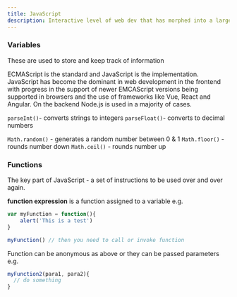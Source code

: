 ```yaml
---
title: JavaScript
description: Interactive level of web dev that has morphed into a large ecosystem
---
```

### Variables

These are used to store and keep track of information

ECMAScript is the standard and JavaScript is the implementation. JavaScript has become the dominant in web development in the frontend with progress in the support of newer EMCAScript versions being supported in browsers and the use of frameworks like Vue, React and Angular. On the backend Node.js is used in a majority of cases.

`parseInt()`- converts strings to integers
`parseFloat()`- converts to decimal numbers

`Math.random()` - generates a random number between 0 & 1
`Math.floor()` - rounds number down
`Math.ceil()` - rounds number up

<!-- Look up math object -->

### Functions

The key part of JavaScript - a set of instructions to be used over and over again.

**function expression** is a function assigned to a variable e.g.

```javascript
var myFunction = function(){
    alert('This is a test')
}

myFunction() // then you need to call or invoke function
```

Function can be anonymous as above or they can be passed parameters e.g.

```javascript
myFunction2(para1, para2){
  // do something
}
```
